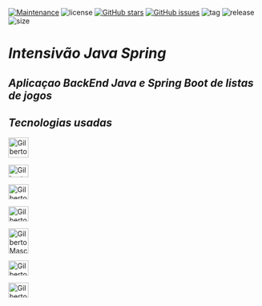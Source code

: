 [![Maintenance](https://img.shields.io/badge/Maintained%3F-yes-green.svg)](https://GitHub.com/Gilberto-Mascena/dslist)
![license](https://img.shields.io/github/license/Gilberto-Mascena/dslist)
[![GitHub stars](https://img.shields.io/github/stars/Gilberto-Mascena/dslist)](https://GitHub.com/Gilberto-Mascena/dslist)
[![GitHub issues](https://img.shields.io/github/issues/Gilberto-Mascena/dslist)](https://GitHub.com/Gilberto-Mascena/dslist)
![tag](https://img.shields.io/github/v/release/Gilberto-Mascena/dslist?include_prereleases)
![release](https://img.shields.io/github/release-date/Gilberto-Mascena/dslist)
![size](https://img.shields.io/github/repo-size/Gilberto-Mascena/dslist)

# *Intensivão Java Spring*

## *Aplicaçao BackEnd Java e Spring Boot de listas de jogos*

## *Tecnologias usadas*

<img alingn="center" alt="Gilberto Mascena-java" heitght="25" width="40" 
   src="https://cdn.jsdelivr.net/gh/devicons/devicon@latest/icons/java/java-original-wordmark.svg" />
            
  <img align="center" alt="Gilberto Mascena-spring" height="25" width="40"
   src="https://cdn.jsdelivr.net/gh/devicons/devicon/icons/spring/spring-original.svg" />
   
  <img align="center" alt="Gilberto Mascena-maven" height="30" width="40"
   src="https://cdn.jsdelivr.net/gh/devicons/devicon@latest/icons/maven/maven-original.svg" />
          
  <img align="center" alt="Gilberto Mascena-maven" height="30" width="40"
   src="https://cdn.jsdelivr.net/gh/devicons/devicon@latest/icons/unifiedmodelinglanguage/unifiedmodelinglanguage-original.svg" />
          
  <img align="center" alt="Gilberto Mascena-maven" height="50" width="40"
   src="https://cdn.jsdelivr.net/gh/devicons/devicon@latest/icons/mysql/mysql-original-wordmark.svg" />
          
  <img align="center" alt="Gilberto Mascena-git" height="30" width="40"
   src="https://cdn.jsdelivr.net/gh/devicons/devicon@latest/icons/git/git-original.svg" />
          
  <img align="center" alt="Gilberto Mascena-github" height="30" width="40"
   src="https://cdn.jsdelivr.net/gh/devicons/devicon@latest/icons/github/github-original.svg" />
